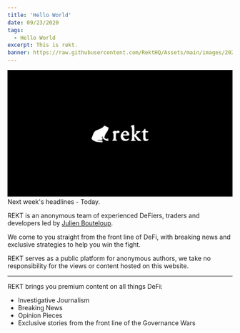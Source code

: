 ```yaml
---
title: 'Hello World'
date: 09/23/2020
tags:
  - Hello World
excerpt: This is rekt.
banner: https://raw.githubusercontent.com/RektHQ/Assets/main/images/2021/09/banner-1200-675.png
---
```

![](https://raw.githubusercontent.com/RektHQ/Assets/main/images/2021/09/banner-1200-675.png)
Next week's headlines - Today.

REKT is an anonymous team of experienced DeFiers, traders and developers led by [Julien Bouteloup](https://twitter.com/bneiluj).

We come to you straight from the front line of DeFi, with breaking news and exclusive strategies to help you win the fight.

REKT serves as a public platform for anonymous authors, we take no responsibility for the views or content hosted on this website.

---

REKT brings you premium content on all things DeFi:

- Investigative Journalism
- Breaking News
- Opinion Pieces
- Exclusive stories from the front line of the Governance Wars
